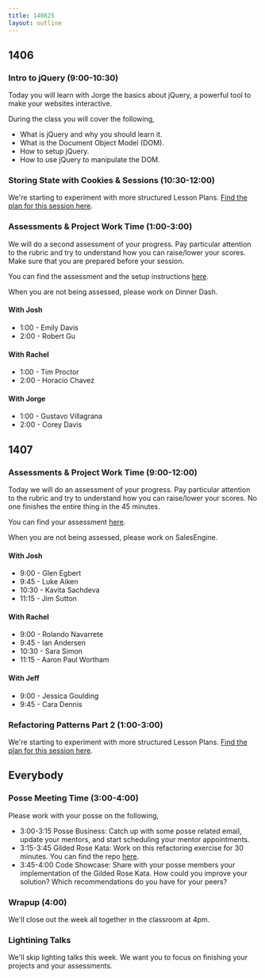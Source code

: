 ```yaml
---
title: 140825
layout: outline
---
```


## 1406

### Intro to jQuery (9:00-10:30)

Today you will learn with Jorge the basics about jQuery, a powerful tool to make your websites interactive.

During the class you will cover the following,

* What is jQuery and why you should learn it.
* What is the Document Object Model (DOM).
* How to setup jQuery.
* How to use jQuery to manipulate the DOM.

### Storing State with Cookies & Sessions (10:30-12:00)

We're starting to experiment with more structured Lesson Plans.
[Find the plan for this session here](https://github.com/turingschool/lesson_plans/blob/master/ruby_02-web_applications_with_ruby/storing_state_with_cookies_and_sessions.markdown).

### Assessments & Project Work Time (1:00-3:00)

We will do a second assessment of your progress. Pay particular attention to the rubric and try to understand how you can raise/lower your scores. Make sure that you are prepared before your session.

You can find the assessment and the setup instructions [here](http://tutorials.jumpstartlab.com/academy/assessments/scrabble_web.html).

When you are not being assessed, please work on Dinner Dash.

#### With Josh

* 1:00 - Emily Davis
* 2:00 - Robert Gu

#### With Rachel

* 1:00 - Tim Proctor
* 2:00 - Horacio Chavez

#### With Jorge

* 1:00 - Gustavo Villagrana
* 2:00 - Corey Davis

## 1407

### Assessments & Project Work Time (9:00-12:00)

Today we will do an assessment of your progress. Pay particular attention to the rubric and try to understand how you can raise/lower your scores. No one finishes the entire thing in the 45 minutes.

You can find your assessment [here]( http://tutorials.jumpstartlab.com/academy/assessments/scrabble.html).

When you are not being assessed, please work on SalesEngine.

#### With Josh

* 9:00 - Glen Egbert
* 9:45 - Luke Aiken
* 10:30 - Kavita Sachdeva
* 11:15 - Jim Sutton

#### With Rachel

* 9:00 - Rolando Navarrete
* 9:45 - Ian Andersen
* 10:30 - Sara Simon
* 11:15 - Aaron Paul Wortham

#### With Jeff

* 9:00 - Jessica Goulding
* 9:45 - Cara Dennis

### Refactoring Patterns Part 2 (1:00-3:00)

We're starting to experiment with more structured Lesson Plans.
[Find the plan for this session here](https://github.com/turingschool/lesson_plans/blob/master/ruby_01-object_oriented_programming_with_ruby/refactoring_patterns_part_two.markdown).

## Everybody

### Posse Meeting Time (3:00-4:00)

Please work with your posse on the following,

* 3:00-3:15 Posse Business: Catch up with some posse related email, update your mentors, and start scheduling your mentor appointments.
* 3:15-3:45 Gilded Rose Kata: Work on this refactoring exercise for 30 minutes. You can find the repo [here](https://github.com/jimweirich/gilded_rose_kata).
* 3:45-4:00 Code Showcase: Share with your posse members your implementation of the Gilded Rose Kata. How could you improve your solution? Which recommendations do you have for your peers?

### Wrapup (4:00)

We'll close out the week all together in the classroom at 4pm.

### Lightining Talks

We'll skip lighting talks this week. We want you to focus on finishing your projects and your assessments.
